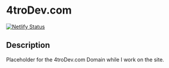 # 4troDev.com
[![Netlify Status](https://api.netlify.com/api/v1/badges/40e0a79d-8f89-40f2-a92e-5742f7702e79/deploy-status)](https://app.netlify.com/sites/4tro/deploys)

## Description
Placeholder for the 4troDev.com Domain while I work on the site.
